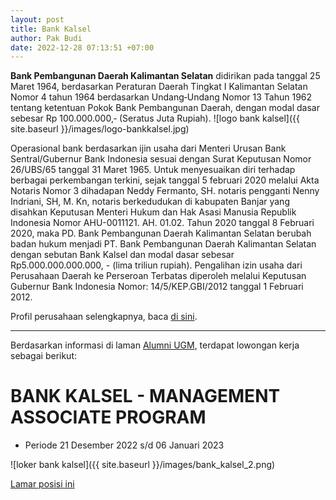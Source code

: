 ```yaml
---
layout: post
title: Bank Kalsel
author: Pak Budi
date: 2022-12-28 07:13:51 +07:00
---
```


**Bank Pembangunan Daerah Kalimantan Selatan** didirikan pada tanggal 25 Maret 1964, berdasarkan Peraturan Daerah Tingkat I Kalimantan Selatan Nomor 4 tahun 1964 berdasarkan Undang‐Undang Nomor 13 Tahun 1962 tentang ketentuan Pokok Bank Pembangunan Daerah, dengan modal dasar sebesar Rp 100.000.000,‐ (Seratus Juta Rupiah).
![logo bank kalsel]({{ site.baseurl }}/images/logo-bankkalsel.jpg)

Operasional bank berdasarkan ijin usaha dari Menteri Urusan Bank Sentral/Gubernur Bank Indonesia sesuai dengan Surat Keputusan Nomor 26/UBS/65 tanggal 31 Maret 1965. Untuk menyesuaikan diri terhadap berbagai perkembangan terkini, sejak tanggal 5 februari 2020 melalui Akta Notaris Nomor 3  dihadapan Neddy Fermanto, SH. notaris pengganti Nenny Indriani, SH, M. Kn, notaris berkedudukan di kabupaten Banjar yang disahkan Keputusan Menteri Hukum dan Hak Asasi Manusia Republik Indonesia Nomor AHU-0011121. AH. 01.02. Tahun 2020 tanggal 8 Februari 2020, maka PD. Bank Pembangunan Daerah Kalimantan Selatan berubah badan hukum menjadi PT. Bank Pembangunan Daerah Kalimantan Selatan dengan sebutan Bank Kalsel dan modal dasar sebesar Rp5.000.000.000.000, - (lima triliun rupiah). Pengalihan izin usaha dari Perusahaan Daerah ke Perseroan Terbatas diperoleh melalui Keputusan Gubernur Bank Indonesia Nomor: 14/5/KEP.GBI/2012 tanggal 1 Februari 2012.

Profil perusahaan selengkapnya, baca [di sini](https://bankkalsel.co.id/index.php/profil/sejarah-singkat).

---

Berdasarkan informasi di laman [Alumni UGM](https://alumni.ugm.ac.id/2022/12/26/bank-kalsel/), terdapat lowongan kerja sebagai berikut:

# BANK KALSEL - MANAGEMENT ASSOCIATE PROGRAM
* Periode 21 Desember 2022 s/d 06 Januari 2023

![loker bank kalsel]({{ site.baseurl }}/images/bank_kalsel_2.png)

<div class="apply"><a href="http://rekrutmen.bankkalsel.co.id:7353/bk-map/program/detail/L-221220-230551-2">Lamar posisi ini</a></div>
